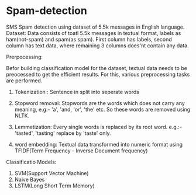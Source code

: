 # Spam-detection
SMS Spam detection using dataset of 5.5k messages in English language.
Dataset: 
Data consists of toatl 5.5k messages in textual format, labels as ham(not-spam) and spam(as spam).
First column has labels, second column has text data, where remaining 3 columns does'nt contain any data.

Prerpocessing:

Befor building classification model for the dataset, textual data needs to be preocessed to get the efficient results.
For this, various preprocessing tasks are performed.
1) Tokenization :  Sentence in split into seperate words

2) Stopword removal: Stopwords are the words which does not carry any meaning, e.g:- 'a', 'and, 'or', 'the' etc. 
So these words are removed using NLTK.

3) Lemmetization: Every single words is replaced by its root word.
e.g.:- 'tasted', 'tasting' replace by 'taste' only.

4) word embedding: Textual data transformed into numeric format using TFIDF(Term Frequency - Inverse Document frequency)

Classificatio Models:
1) SVM(Support Vector Machine)
2) Naive Bayes
3) LSTM(Long Short Term Memory)
